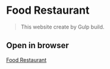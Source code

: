 # Food Restaurant

> This website create by Gulp build.

## Open in browser

[Food Restaurant](https://protasigor.github.io/WS_Food-Restaurant/)
